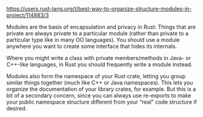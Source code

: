 https://users.rust-lang.org/t/best-way-to-organize-structure-modules-in-project/114883/3

Modules are the basis of encapsulation and privacy in Rust: Things that are private are always private to a particular module (rather than private to a particular type like in many OO languages).
You should use a module anywhere you want to create some interface that hides its internals.

Where you might write a class with private members/methods in Java- or C++-like languages, in Rust you should frequently write a module instead.

Modules also form the namespace of your Rust crate, letting you group similar things together (much like C++ or Java namespaces). This lets you organize the documentation of your library crates, for example. But this is a bit of a secondary concern, since you can always use re-exports to make your public namespace structure different from your “real” code structure if desired.
